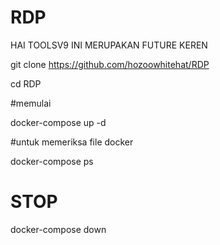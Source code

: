 # RDP
HAI TOOLSV9  INI MERUPAKAN FUTURE KEREN 

git clone https://github.com/hozoowhitehat/RDP

cd RDP

#memulai 

docker-compose up -d



#untuk memeriksa file docker 

docker-compose ps


# STOP 

docker-compose down
